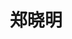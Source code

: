 ---
# Display name

title: 郑晓明
user_groups: ["Graduated Master Students"]



organizations:
- name: 1996-1999 

Interests:
- Numerical studies of 2D free surface waves with fixed bottom

---
